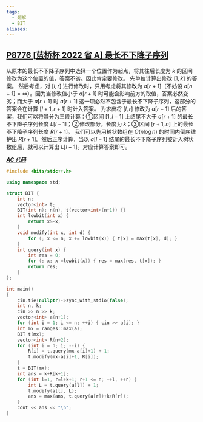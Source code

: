 ```yaml
---
tags:
  - 题解
  - BIT
aliases:
---
```

## [P8776 [蓝桥杯 2022 省 A] 最长不下降子序列]()

从原本的最长不下降子序列中选择一个位置作为起点，将其往后长度为 $k$ 的区间修改为这个位置的值，答案不劣。因此肯定要修改。
先单独计算出修改 $[1,k]$ 的答案。
然后考虑，对 $[l,r]$ 进行修改时，只用考虑将其修改为 $a[r+1]$（不妨设 $a[n+1]=\infty$）。因为当修改值小于 $a[r+1]$ 时可能会影响前方的取值，答案必然变劣；而大于 $a[r+1]$ 时 $a[r+1]$ 这一项必然不包含于最长不下降子序列，这部分的答案会在计算 $[l+1,r+1]$ 时计入答案。
为求出将 $[l,r]$ 修改为 $a[r+1]$ 后的答案，我们可以将其分为三段计算：①区间 $[1,l-1]$ 上结尾不大于 $a[r+1]$ 的最长不下降子序列长度 $L[l-1]$；②修改部分，长度为 $k$；③区间 $[r+1,n]$ 上的最长不下降子序列长度 $R[r+1]$。
我们可以先用树状数组在 $O(n\log n)$ 的时间内倒序维护出 $R[r+1]$。然后正序计算，当以 $a[l-1]$ 结尾的最长不下降子序列被计入树状数组后，就可以计算出 $L[l-1]$。对应计算答案即可。

[***AC 代码***](https://www.luogu.com.cn/record/207698004)

```cpp
#include <bits/stdc++.h>

using namespace std;

struct BIT {
    int n;
    vector<int> t;
    BIT(int n): n(n), t(vector<int>(n+1)) {}
    int lowbit(int x) { 
        return x&-x;
    }
    void modify(int x, int d) {
        for (; x <= n; x += lowbit(x)) { t[x] = max(t[x], d); }
    }
    int query(int x) {
        int res = 0;
        for (; x; x-=lowbit(x)) { res = max(res, t[x]); }
        return res;
    }
};

int main()
{
	cin.tie(nullptr)->sync_with_stdio(false);
    int n, k;
    cin >> n >> k;
    vector<int> a(n+1);
    for (int i = 1; i <= n; ++i) { cin >> a[i]; }
    int mx = ranges::max(a);
    BIT t(mx);
    vector<int> R(n+2);
    for (int i = n; i; --i) {
        R[i] = t.query(mx-a[i]+1) + 1;
        t.modify(mx-a[i]+1, R[i]);
    }
    t = BIT(mx);
    int ans = k+R[k+1];
    for (int l=1, r=l+k+1; r+1 <= n; ++l, ++r) {
        int L = t.query(a[l]) + 1;
        t.modify(a[l], L);
        ans = max(ans, t.query(a[r])+k+R[r]);
    }
    cout << ans << "\n";
}
```
